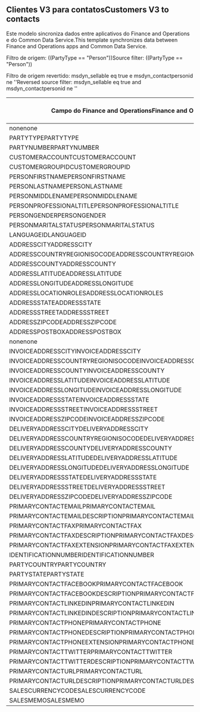 ## <a name="customers-v3-to-contacts"></a><span data-ttu-id="3591d-101">Clientes V3 para contatos</span><span class="sxs-lookup"><span data-stu-id="3591d-101">Customers V3 to contacts</span></span>

<span data-ttu-id="3591d-102">Este modelo sincroniza dados entre aplicativos do Finance and Operations e do Common Data Service.</span><span class="sxs-lookup"><span data-stu-id="3591d-102">This template synchronizes data between Finance and Operations apps and Common Data Service.</span></span>

<span data-ttu-id="3591d-103">Filtro de origem: ((PartyType == "Person"))</span><span class="sxs-lookup"><span data-stu-id="3591d-103">Source filter: ((PartyType == "Person"))</span></span>

<span data-ttu-id="3591d-104">Filtro de origem revertido: msdyn_sellable eq true e msdyn_contactpersonid ne ''</span><span class="sxs-lookup"><span data-stu-id="3591d-104">Reversed source filter: msdyn_sellable eq true  and msdyn_contactpersonid ne ''</span></span>

<span data-ttu-id="3591d-105">Campo do Finance and Operations</span><span class="sxs-lookup"><span data-stu-id="3591d-105">Finance and Operations field</span></span> | <span data-ttu-id="3591d-106">Tipo de mapa</span><span class="sxs-lookup"><span data-stu-id="3591d-106">Map type</span></span> | <span data-ttu-id="3591d-107">Outro campo Dynamics 365</span><span class="sxs-lookup"><span data-stu-id="3591d-107">Other Dynamics 365 field</span></span> | <span data-ttu-id="3591d-108">Valor padrão</span><span class="sxs-lookup"><span data-stu-id="3591d-108">Default value</span></span>
---|---|---|---
<span data-ttu-id="3591d-109">none</span><span class="sxs-lookup"><span data-stu-id="3591d-109">none</span></span> | >> | <span data-ttu-id="3591d-110">msdyn_sellable</span><span class="sxs-lookup"><span data-stu-id="3591d-110">msdyn_sellable</span></span> | <span data-ttu-id="3591d-111">True</span><span class="sxs-lookup"><span data-stu-id="3591d-111">True</span></span>
<span data-ttu-id="3591d-112">PARTYTYPE</span><span class="sxs-lookup"><span data-stu-id="3591d-112">PARTYTYPE</span></span> | << | <span data-ttu-id="3591d-113">none</span><span class="sxs-lookup"><span data-stu-id="3591d-113">none</span></span> | <span data-ttu-id="3591d-114">Pessoa</span><span class="sxs-lookup"><span data-stu-id="3591d-114">Person</span></span>
<span data-ttu-id="3591d-115">PARTYNUMBER</span><span class="sxs-lookup"><span data-stu-id="3591d-115">PARTYNUMBER</span></span> | = | <span data-ttu-id="3591d-116">msdyn_partynumber</span><span class="sxs-lookup"><span data-stu-id="3591d-116">msdyn_partynumber</span></span> | 
<span data-ttu-id="3591d-117">CUSTOMERACCOUNT</span><span class="sxs-lookup"><span data-stu-id="3591d-117">CUSTOMERACCOUNT</span></span> | = | <span data-ttu-id="3591d-118">msdyn_contactpersonid</span><span class="sxs-lookup"><span data-stu-id="3591d-118">msdyn_contactpersonid</span></span> | 
<span data-ttu-id="3591d-119">CUSTOMERGROUPID</span><span class="sxs-lookup"><span data-stu-id="3591d-119">CUSTOMERGROUPID</span></span> | = | <span data-ttu-id="3591d-120">msdyn_customergroupid.msdyn_groupid</span><span class="sxs-lookup"><span data-stu-id="3591d-120">msdyn_customergroupid.msdyn_groupid</span></span> | 
<span data-ttu-id="3591d-121">PERSONFIRSTNAME</span><span class="sxs-lookup"><span data-stu-id="3591d-121">PERSONFIRSTNAME</span></span> | = | <span data-ttu-id="3591d-122">firstname</span><span class="sxs-lookup"><span data-stu-id="3591d-122">firstname</span></span> | 
<span data-ttu-id="3591d-123">PERSONLASTNAME</span><span class="sxs-lookup"><span data-stu-id="3591d-123">PERSONLASTNAME</span></span> | = | <span data-ttu-id="3591d-124">lastname</span><span class="sxs-lookup"><span data-stu-id="3591d-124">lastname</span></span> | 
<span data-ttu-id="3591d-125">PERSONMIDDLENAME</span><span class="sxs-lookup"><span data-stu-id="3591d-125">PERSONMIDDLENAME</span></span> | = | <span data-ttu-id="3591d-126">middlename</span><span class="sxs-lookup"><span data-stu-id="3591d-126">middlename</span></span> | 
<span data-ttu-id="3591d-127">PERSONPROFESSIONALTITLE</span><span class="sxs-lookup"><span data-stu-id="3591d-127">PERSONPROFESSIONALTITLE</span></span> | = | <span data-ttu-id="3591d-128">jobtitle</span><span class="sxs-lookup"><span data-stu-id="3591d-128">jobtitle</span></span> | 
<span data-ttu-id="3591d-129">PERSONGENDER</span><span class="sxs-lookup"><span data-stu-id="3591d-129">PERSONGENDER</span></span> | >< | <span data-ttu-id="3591d-130">gendercode</span><span class="sxs-lookup"><span data-stu-id="3591d-130">gendercode</span></span> | 
<span data-ttu-id="3591d-131">PERSONMARITALSTATUS</span><span class="sxs-lookup"><span data-stu-id="3591d-131">PERSONMARITALSTATUS</span></span> | >< | <span data-ttu-id="3591d-132">familystatuscode</span><span class="sxs-lookup"><span data-stu-id="3591d-132">familystatuscode</span></span> | 
<span data-ttu-id="3591d-133">LANGUAGEID</span><span class="sxs-lookup"><span data-stu-id="3591d-133">LANGUAGEID</span></span> | << | <span data-ttu-id="3591d-134">none</span><span class="sxs-lookup"><span data-stu-id="3591d-134">none</span></span> | <span data-ttu-id="3591d-135">pt-br</span><span class="sxs-lookup"><span data-stu-id="3591d-135">en-us</span></span>
<span data-ttu-id="3591d-136">ADDRESSCITY</span><span class="sxs-lookup"><span data-stu-id="3591d-136">ADDRESSCITY</span></span> | = | <span data-ttu-id="3591d-137">address1_city</span><span class="sxs-lookup"><span data-stu-id="3591d-137">address1_city</span></span> | 
<span data-ttu-id="3591d-138">ADDRESSCOUNTRYREGIONISOCODE</span><span class="sxs-lookup"><span data-stu-id="3591d-138">ADDRESSCOUNTRYREGIONISOCODE</span></span> | = | <span data-ttu-id="3591d-139">address1_country</span><span class="sxs-lookup"><span data-stu-id="3591d-139">address1_country</span></span> | 
<span data-ttu-id="3591d-140">ADDRESSCOUNTY</span><span class="sxs-lookup"><span data-stu-id="3591d-140">ADDRESSCOUNTY</span></span> | = | <span data-ttu-id="3591d-141">address1_county</span><span class="sxs-lookup"><span data-stu-id="3591d-141">address1_county</span></span> | 
<span data-ttu-id="3591d-142">ADDRESSLATITUDE</span><span class="sxs-lookup"><span data-stu-id="3591d-142">ADDRESSLATITUDE</span></span> | > | <span data-ttu-id="3591d-143">address1_latitude</span><span class="sxs-lookup"><span data-stu-id="3591d-143">address1_latitude</span></span> | 
<span data-ttu-id="3591d-144">ADDRESSLONGITUDE</span><span class="sxs-lookup"><span data-stu-id="3591d-144">ADDRESSLONGITUDE</span></span> | > | <span data-ttu-id="3591d-145">address1_longitude</span><span class="sxs-lookup"><span data-stu-id="3591d-145">address1_longitude</span></span> | 
<span data-ttu-id="3591d-146">ADDRESSLOCATIONROLES</span><span class="sxs-lookup"><span data-stu-id="3591d-146">ADDRESSLOCATIONROLES</span></span> | << | <span data-ttu-id="3591d-147">none</span><span class="sxs-lookup"><span data-stu-id="3591d-147">none</span></span> | <span data-ttu-id="3591d-148">Empresa</span><span class="sxs-lookup"><span data-stu-id="3591d-148">Business</span></span>
<span data-ttu-id="3591d-149">ADDRESSSTATE</span><span class="sxs-lookup"><span data-stu-id="3591d-149">ADDRESSSTATE</span></span> | = | <span data-ttu-id="3591d-150">address1_stateorprovince</span><span class="sxs-lookup"><span data-stu-id="3591d-150">address1_stateorprovince</span></span> | 
<span data-ttu-id="3591d-151">ADDRESSSTREET</span><span class="sxs-lookup"><span data-stu-id="3591d-151">ADDRESSSTREET</span></span> | = | <span data-ttu-id="3591d-152">address1_line1</span><span class="sxs-lookup"><span data-stu-id="3591d-152">address1_line1</span></span> | 
<span data-ttu-id="3591d-153">ADDRESSZIPCODE</span><span class="sxs-lookup"><span data-stu-id="3591d-153">ADDRESSZIPCODE</span></span> | = | <span data-ttu-id="3591d-154">address1_postalcode</span><span class="sxs-lookup"><span data-stu-id="3591d-154">address1_postalcode</span></span> | 
<span data-ttu-id="3591d-155">ADDRESSPOSTBOX</span><span class="sxs-lookup"><span data-stu-id="3591d-155">ADDRESSPOSTBOX</span></span> | = | <span data-ttu-id="3591d-156">address1_postofficebox</span><span class="sxs-lookup"><span data-stu-id="3591d-156">address1_postofficebox</span></span> | 
<span data-ttu-id="3591d-157">none</span><span class="sxs-lookup"><span data-stu-id="3591d-157">none</span></span> | >> | <span data-ttu-id="3591d-158">address1_addresstypecode</span><span class="sxs-lookup"><span data-stu-id="3591d-158">address1_addresstypecode</span></span> | <span data-ttu-id="3591d-159">3</span><span class="sxs-lookup"><span data-stu-id="3591d-159">3</span></span>
<span data-ttu-id="3591d-160">INVOICEADDRESSCITY</span><span class="sxs-lookup"><span data-stu-id="3591d-160">INVOICEADDRESSCITY</span></span> | = | <span data-ttu-id="3591d-161">address2_city</span><span class="sxs-lookup"><span data-stu-id="3591d-161">address2_city</span></span> | 
<span data-ttu-id="3591d-162">INVOICEADDRESSCOUNTRYREGIONISOCODE</span><span class="sxs-lookup"><span data-stu-id="3591d-162">INVOICEADDRESSCOUNTRYREGIONISOCODE</span></span> | = | <span data-ttu-id="3591d-163">address2_country</span><span class="sxs-lookup"><span data-stu-id="3591d-163">address2_country</span></span> | 
<span data-ttu-id="3591d-164">INVOICEADDRESSCOUNTY</span><span class="sxs-lookup"><span data-stu-id="3591d-164">INVOICEADDRESSCOUNTY</span></span> | = | <span data-ttu-id="3591d-165">address2_county</span><span class="sxs-lookup"><span data-stu-id="3591d-165">address2_county</span></span> | 
<span data-ttu-id="3591d-166">INVOICEADDRESSLATITUDE</span><span class="sxs-lookup"><span data-stu-id="3591d-166">INVOICEADDRESSLATITUDE</span></span> | > | <span data-ttu-id="3591d-167">address2_latitude</span><span class="sxs-lookup"><span data-stu-id="3591d-167">address2_latitude</span></span> | 
<span data-ttu-id="3591d-168">INVOICEADDRESSLONGITUDE</span><span class="sxs-lookup"><span data-stu-id="3591d-168">INVOICEADDRESSLONGITUDE</span></span> | > | <span data-ttu-id="3591d-169">address2_longitude</span><span class="sxs-lookup"><span data-stu-id="3591d-169">address2_longitude</span></span> | 
<span data-ttu-id="3591d-170">INVOICEADDRESSSTATE</span><span class="sxs-lookup"><span data-stu-id="3591d-170">INVOICEADDRESSSTATE</span></span> | = | <span data-ttu-id="3591d-171">address2_stateorprovince</span><span class="sxs-lookup"><span data-stu-id="3591d-171">address2_stateorprovince</span></span> | 
<span data-ttu-id="3591d-172">INVOICEADDRESSSTREET</span><span class="sxs-lookup"><span data-stu-id="3591d-172">INVOICEADDRESSSTREET</span></span> | = | <span data-ttu-id="3591d-173">address2_line1</span><span class="sxs-lookup"><span data-stu-id="3591d-173">address2_line1</span></span> | 
<span data-ttu-id="3591d-174">INVOICEADDRESSZIPCODE</span><span class="sxs-lookup"><span data-stu-id="3591d-174">INVOICEADDRESSZIPCODE</span></span> | = | <span data-ttu-id="3591d-175">address2_postalcode</span><span class="sxs-lookup"><span data-stu-id="3591d-175">address2_postalcode</span></span> | 
<span data-ttu-id="3591d-176">DELIVERYADDRESSCITY</span><span class="sxs-lookup"><span data-stu-id="3591d-176">DELIVERYADDRESSCITY</span></span> | = | <span data-ttu-id="3591d-177">address3_city</span><span class="sxs-lookup"><span data-stu-id="3591d-177">address3_city</span></span> | 
<span data-ttu-id="3591d-178">DELIVERYADDRESSCOUNTRYREGIONISOCODE</span><span class="sxs-lookup"><span data-stu-id="3591d-178">DELIVERYADDRESSCOUNTRYREGIONISOCODE</span></span> | = | <span data-ttu-id="3591d-179">address3_country</span><span class="sxs-lookup"><span data-stu-id="3591d-179">address3_country</span></span> | 
<span data-ttu-id="3591d-180">DELIVERYADDRESSCOUNTY</span><span class="sxs-lookup"><span data-stu-id="3591d-180">DELIVERYADDRESSCOUNTY</span></span> | = | <span data-ttu-id="3591d-181">address3_county</span><span class="sxs-lookup"><span data-stu-id="3591d-181">address3_county</span></span> | 
<span data-ttu-id="3591d-182">DELIVERYADDRESSLATITUDE</span><span class="sxs-lookup"><span data-stu-id="3591d-182">DELIVERYADDRESSLATITUDE</span></span> | > | <span data-ttu-id="3591d-183">address3_latitude</span><span class="sxs-lookup"><span data-stu-id="3591d-183">address3_latitude</span></span> | 
<span data-ttu-id="3591d-184">DELIVERYADDRESSLONGITUDE</span><span class="sxs-lookup"><span data-stu-id="3591d-184">DELIVERYADDRESSLONGITUDE</span></span> | >> | <span data-ttu-id="3591d-185">address3_longitude</span><span class="sxs-lookup"><span data-stu-id="3591d-185">address3_longitude</span></span> | 
<span data-ttu-id="3591d-186">DELIVERYADDRESSSTATE</span><span class="sxs-lookup"><span data-stu-id="3591d-186">DELIVERYADDRESSSTATE</span></span> | = | <span data-ttu-id="3591d-187">address3_stateorprovince</span><span class="sxs-lookup"><span data-stu-id="3591d-187">address3_stateorprovince</span></span> | 
<span data-ttu-id="3591d-188">DELIVERYADDRESSSTREET</span><span class="sxs-lookup"><span data-stu-id="3591d-188">DELIVERYADDRESSSTREET</span></span> | = | <span data-ttu-id="3591d-189">address3_line1</span><span class="sxs-lookup"><span data-stu-id="3591d-189">address3_line1</span></span> | 
<span data-ttu-id="3591d-190">DELIVERYADDRESSZIPCODE</span><span class="sxs-lookup"><span data-stu-id="3591d-190">DELIVERYADDRESSZIPCODE</span></span> | = | <span data-ttu-id="3591d-191">address3_postalcode</span><span class="sxs-lookup"><span data-stu-id="3591d-191">address3_postalcode</span></span> | 
<span data-ttu-id="3591d-192">PRIMARYCONTACTEMAIL</span><span class="sxs-lookup"><span data-stu-id="3591d-192">PRIMARYCONTACTEMAIL</span></span> | = | <span data-ttu-id="3591d-193">emailaddress1</span><span class="sxs-lookup"><span data-stu-id="3591d-193">emailaddress1</span></span> | 
<span data-ttu-id="3591d-194">PRIMARYCONTACTEMAILDESCRIPTION</span><span class="sxs-lookup"><span data-stu-id="3591d-194">PRIMARYCONTACTEMAILDESCRIPTION</span></span> | = | <span data-ttu-id="3591d-195">msdyn_emailaddress1description</span><span class="sxs-lookup"><span data-stu-id="3591d-195">msdyn_emailaddress1description</span></span> | 
<span data-ttu-id="3591d-196">PRIMARYCONTACTFAX</span><span class="sxs-lookup"><span data-stu-id="3591d-196">PRIMARYCONTACTFAX</span></span> | = | <span data-ttu-id="3591d-197">fax</span><span class="sxs-lookup"><span data-stu-id="3591d-197">fax</span></span> | 
<span data-ttu-id="3591d-198">PRIMARYCONTACTFAXDESCRIPTION</span><span class="sxs-lookup"><span data-stu-id="3591d-198">PRIMARYCONTACTFAXDESCRIPTION</span></span> | = | <span data-ttu-id="3591d-199">msdyn_faxdescription</span><span class="sxs-lookup"><span data-stu-id="3591d-199">msdyn_faxdescription</span></span> | 
<span data-ttu-id="3591d-200">PRIMARYCONTACTFAXEXTENSION</span><span class="sxs-lookup"><span data-stu-id="3591d-200">PRIMARYCONTACTFAXEXTENSION</span></span> | = | <span data-ttu-id="3591d-201">msdyn_faxextension</span><span class="sxs-lookup"><span data-stu-id="3591d-201">msdyn_faxextension</span></span> | 
<span data-ttu-id="3591d-202">IDENTIFICATIONNUMBER</span><span class="sxs-lookup"><span data-stu-id="3591d-202">IDENTIFICATIONNUMBER</span></span> | = | <span data-ttu-id="3591d-203">msdyn_identificationnumber</span><span class="sxs-lookup"><span data-stu-id="3591d-203">msdyn_identificationnumber</span></span> | 
<span data-ttu-id="3591d-204">PARTYCOUNTRY</span><span class="sxs-lookup"><span data-stu-id="3591d-204">PARTYCOUNTRY</span></span> | = | <span data-ttu-id="3591d-205">msdyn_partycountry</span><span class="sxs-lookup"><span data-stu-id="3591d-205">msdyn_partycountry</span></span> | 
<span data-ttu-id="3591d-206">PARTYSTATE</span><span class="sxs-lookup"><span data-stu-id="3591d-206">PARTYSTATE</span></span> | = | <span data-ttu-id="3591d-207">msdyn_partystateprovince</span><span class="sxs-lookup"><span data-stu-id="3591d-207">msdyn_partystateprovince</span></span> | 
<span data-ttu-id="3591d-208">PRIMARYCONTACTFACEBOOK</span><span class="sxs-lookup"><span data-stu-id="3591d-208">PRIMARYCONTACTFACEBOOK</span></span> | = | <span data-ttu-id="3591d-209">msdyn_primaryfacebookid</span><span class="sxs-lookup"><span data-stu-id="3591d-209">msdyn_primaryfacebookid</span></span> | 
<span data-ttu-id="3591d-210">PRIMARYCONTACTFACEBOOKDESCRIPTION</span><span class="sxs-lookup"><span data-stu-id="3591d-210">PRIMARYCONTACTFACEBOOKDESCRIPTION</span></span> | = | <span data-ttu-id="3591d-211">msdyn_primaryfacebookdescription</span><span class="sxs-lookup"><span data-stu-id="3591d-211">msdyn_primaryfacebookdescription</span></span> | 
<span data-ttu-id="3591d-212">PRIMARYCONTACTLINKEDIN</span><span class="sxs-lookup"><span data-stu-id="3591d-212">PRIMARYCONTACTLINKEDIN</span></span> | = | <span data-ttu-id="3591d-213">msdyn_primaryinkedinid</span><span class="sxs-lookup"><span data-stu-id="3591d-213">msdyn_primaryinkedinid</span></span> | 
<span data-ttu-id="3591d-214">PRIMARYCONTACTLINKEDINDESCRIPTION</span><span class="sxs-lookup"><span data-stu-id="3591d-214">PRIMARYCONTACTLINKEDINDESCRIPTION</span></span> | = | <span data-ttu-id="3591d-215">msdyn_primarylinkedindescrption</span><span class="sxs-lookup"><span data-stu-id="3591d-215">msdyn_primarylinkedindescrption</span></span> | 
<span data-ttu-id="3591d-216">PRIMARYCONTACTPHONE</span><span class="sxs-lookup"><span data-stu-id="3591d-216">PRIMARYCONTACTPHONE</span></span> | = | <span data-ttu-id="3591d-217">telephone1</span><span class="sxs-lookup"><span data-stu-id="3591d-217">telephone1</span></span> | 
<span data-ttu-id="3591d-218">PRIMARYCONTACTPHONEDESCRIPTION</span><span class="sxs-lookup"><span data-stu-id="3591d-218">PRIMARYCONTACTPHONEDESCRIPTION</span></span> | = | <span data-ttu-id="3591d-219">msdyn_telephone1description</span><span class="sxs-lookup"><span data-stu-id="3591d-219">msdyn_telephone1description</span></span> | 
<span data-ttu-id="3591d-220">PRIMARYCONTACTPHONEEXTENSION</span><span class="sxs-lookup"><span data-stu-id="3591d-220">PRIMARYCONTACTPHONEEXTENSION</span></span> | = | <span data-ttu-id="3591d-221">msdyn_telephone1extension</span><span class="sxs-lookup"><span data-stu-id="3591d-221">msdyn_telephone1extension</span></span> | 
<span data-ttu-id="3591d-222">PRIMARYCONTACTTWITTER</span><span class="sxs-lookup"><span data-stu-id="3591d-222">PRIMARYCONTACTTWITTER</span></span> | = | <span data-ttu-id="3591d-223">msdyn_primarytwitterid</span><span class="sxs-lookup"><span data-stu-id="3591d-223">msdyn_primarytwitterid</span></span> | 
<span data-ttu-id="3591d-224">PRIMARYCONTACTTWITTERDESCRIPTION</span><span class="sxs-lookup"><span data-stu-id="3591d-224">PRIMARYCONTACTTWITTERDESCRIPTION</span></span> | = | <span data-ttu-id="3591d-225">msdyn_primarytwitteriddescription</span><span class="sxs-lookup"><span data-stu-id="3591d-225">msdyn_primarytwitteriddescription</span></span> | 
<span data-ttu-id="3591d-226">PRIMARYCONTACTURL</span><span class="sxs-lookup"><span data-stu-id="3591d-226">PRIMARYCONTACTURL</span></span> | = | <span data-ttu-id="3591d-227">websiteurl</span><span class="sxs-lookup"><span data-stu-id="3591d-227">websiteurl</span></span> | 
<span data-ttu-id="3591d-228">PRIMARYCONTACTURLDESCRIPTION</span><span class="sxs-lookup"><span data-stu-id="3591d-228">PRIMARYCONTACTURLDESCRIPTION</span></span> | = | <span data-ttu-id="3591d-229">msdyn_websiteurldescription</span><span class="sxs-lookup"><span data-stu-id="3591d-229">msdyn_websiteurldescription</span></span> | 
<span data-ttu-id="3591d-230">SALESCURRENCYCODE</span><span class="sxs-lookup"><span data-stu-id="3591d-230">SALESCURRENCYCODE</span></span> | = | <span data-ttu-id="3591d-231">transactioncurrencyid.isocurrencycode</span><span class="sxs-lookup"><span data-stu-id="3591d-231">transactioncurrencyid.isocurrencycode</span></span> | 
<span data-ttu-id="3591d-232">SALESMEMO</span><span class="sxs-lookup"><span data-stu-id="3591d-232">SALESMEMO</span></span> | = | <span data-ttu-id="3591d-233">description</span><span class="sxs-lookup"><span data-stu-id="3591d-233">description</span></span> | 
